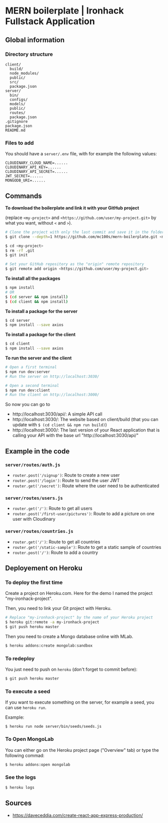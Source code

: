 # MERN boilerplate | Ironhack Fullstack Application


## Global information

### Directory structure
```
client/
  build/
  node_modules/
  public/
  src/
  package.json
server/
  bin/
  configs/
  models/
  public/
  routes/
  package.json
.gitignore
package.json
README.md
```

### Files to add

You should have a `server/.env` file, with for example the following values:
```
CLOUDINARY_CLOUD_NAME=......
CLOUDINARY_API_KEY=......
CLOUDINARY_API_SECRET=......
JWT_SECRET=......
MONGODB_URI=......
```


## Commands

**To download the boilerplate and link it with your GitHub project**

(replace `<my-project>` and `<https://github.com/user/my-project.git>` by what you want, without `<` and `>`).

```sh
# Clone the project with only the last commit and save it in the folder <my-project>
$ git clone --depth=1 https://github.com/mc100s/mern-boilerplate.git <my-project>

$ cd <my-project>
$ rm -rf .git
$ git init

# Set your GitHub repository as the "origin" remote repository
$ git remote add origin <https://github.com/user/my-project.git>
```


**To install all the packages**
```sh
$ npm install
# OR
$ (cd server && npm install)
$ (cd client && npm install)
```

**To install a package for the server**
```sh
$ cd server
$ npm install --save axios
```

**To install a package for the client**
```sh
$ cd client
$ npm install --save axios
```

**To run the server and the client**
```sh
# Open a first terminal
$ npm run dev:server
# Run the server on http://localhost:3030/

# Open a second terminal
$ npm run dev:client
# Run the client on http://localhost:3000/
```

So now you can go to 
- http://localhost:3030/api/: A simple API call
- http://localhost:3030/: The website based on client/build (that you can update with `$ (cd client && npm run build)`)
- http://localhost:3000/: The last version of your React application that is calling your API with the base url "http://localhost:3030/api/"


## Example in the code

### `server/routes/auth.js`

- `router.post('/signup')`: Route to create a new user
- `router.post('/login')`: Route to send the user JWT 
- `router.get('/secret')`: Route where the user need to be authenticated


### `server/routes/users.js`

- `router.get('/')`: Route to get all users
- `router.post('/first-user/pictures')`: Route to add a picture on one user with Cloudinary

<!-- TODO: give instructions for Cloudinary -->
<!-- TODO: give instructions for route guards -->

### `server/routes/countries.js`

- `router.get('/')`: Route to get all countries
- `router.get('/static-sample')`: Route to get a static sample of countries
- `router.post('/')`: Route to add a country



## Deployement on Heroku

### To deploy the first time

Create a project on Heroku.com. Here for the demo I named the project "my-ironhack-project". 

Then, you need to link your Git project with Heroku.

```sh
# Replace "my-ironhack-project" by the name of your Heroku project
$ heroku git:remote -a my-ironhack-project 
$ git push heroku master
```

Then you need to create a Mongo database online with MLab.

```sh
$ heroku addons:create mongolab:sandbox
```


### To redeploy

You just need to push on `heroku` (don't forget to commit before):
```sh
$ git push heroku master
```

### To execute a seed

If you want to execute something on the server, for example a seed, you can use `heroku run`.

Example:
```
$ heroku run node server/bin/seeds/seeds.js
```


### To Open MongoLab

You can either go on the Heroku project page ("Overview" tab) or type the following commad:

```
$ heroku addons:open mongolab
```


### See the logs

```sh
$ heroku logs
```


## Sources

- https://daveceddia.com/create-react-app-express-production/
